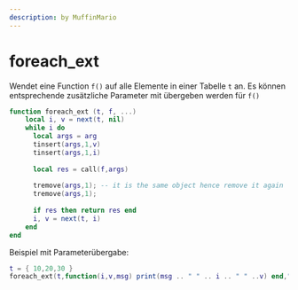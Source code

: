 ```yaml
---
description: by MuffinMario
---
```


# foreach\_ext

Wendet eine Function `f()` auf alle Elemente in einer Tabelle `t` an. Es können entsprechende zusätzliche Parameter mit übergeben werden für `f()`&#x20;

```lua
function foreach_ext (t, f, ...)
    local i, v = next(t, nil)
    while i do
      local args = arg
      tinsert(args,1,v)
      tinsert(args,1,i)
      
      local res = call(f,args)
      
      tremove(args,1); -- it is the same object hence remove it again
      tremove(args,1);
      
      if res then return res end
      i, v = next(t, i)
    end
end
```

Beispiel mit Parameterübergabe:

```lua
t = { 10,20,30 }
foreach_ext(t,function(i,v,msg) print(msg .. " " .. i .. " " ..v) end,"hello")
```
